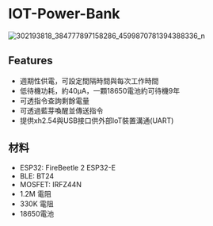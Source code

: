 # IOT-Power-Bank
![302193818_384777897158286_4599870781394388336_n](https://user-images.githubusercontent.com/11406257/187969320-1f63c687-51ee-4be1-a640-60f190089abf.jpg)

## Features
- 週期性供電，可設定間隔時間與每次工作時間
- 低待機功耗，約40µA，一顆18650電池約可待機9年
- 可透指令查詢剩餘電量
- 可透過藍芽喚醒並傳送指令
- 提供xh2.54與USB接口供外部IoT裝置溝通(UART)

## 材料
- ESP32: FireBeetle 2 ESP32-E 
- BLE: BT24
- MOSFET: IRFZ44N
- 1.2M 電阻
- 330K 電阻
- 18650電池
